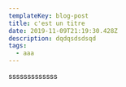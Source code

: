 ```yaml
---
templateKey: blog-post
title: c'est un titre
date: 2019-11-09T21:19:30.428Z
description: dqdqsdsdsqd
tags:
  - aaa
---
```

sssssssssssss
